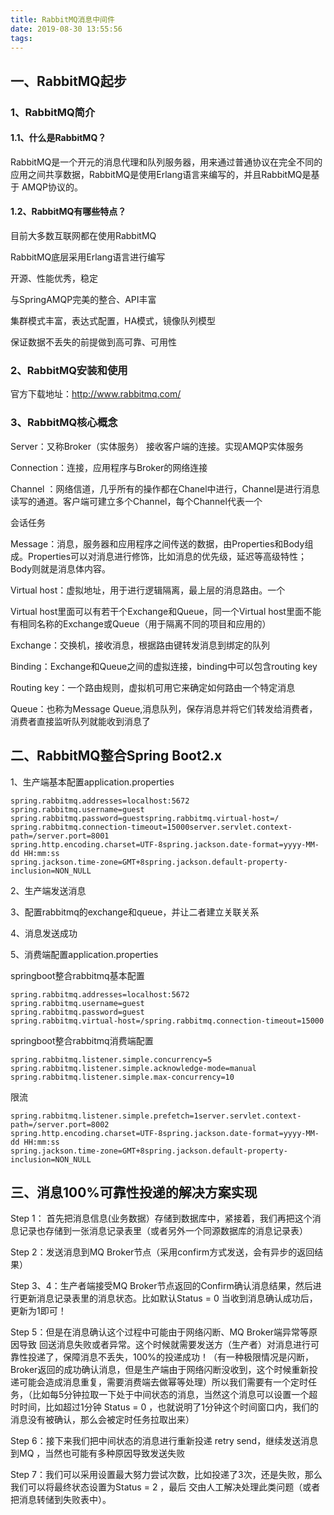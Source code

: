 ```yaml
---
title: RabbitMQ消息中间件
date: 2019-08-30 13:55:56
tags:
---
```


## 一、RabbitMQ起步

### 1、RabbitMQ简介

#### 1.1、什么是RabbitMQ？

RabbitMQ是一个开元的消息代理和队列服务器，用来通过普通协议在完全不同的应用之间共享数据，RabbitMQ是使用Erlang语言来编写的，并且RabbitMQ是基于 AMQP协议的。

#### 1.2、RabbitMQ有哪些特点？

目前大多数互联网都在使用RabbitMQ

RabbitMQ底层采用Erlang语言进行编写

开源、性能优秀，稳定

与SpringAMQP完美的整合、API丰富

集群模式丰富，表达式配置，HA模式，镜像队列模型

保证数据不丢失的前提做到高可靠、可用性

### 2、RabbitMQ安装和使用

官方下载地址：http://www.rabbitmq.com/

### 3、RabbitMQ核心概念
Server：又称Broker（实体服务） 接收客户端的连接。实现AMQP实体服务

Connection：连接，应用程序与Broker的网络连接

Channel ：网络信道，几乎所有的操作都在Chanel中进行，Channel是进行消息读写的通道。客户端可建立多个Channel，每个Channel代表一个

会话任务

Message：消息，服务器和应用程序之间传送的数据，由Properties和Body组成。Properties可以对消息进行修饰，比如消息的优先级，延迟等高级特性；Body则就是消息体内容。

Virtual host：虚拟地址，用于进行逻辑隔离，最上层的消息路由。一个

Virtual host里面可以有若干个Exchange和Queue，同一个Virtual host里面不能有相同名称的Exchange或Queue（用于隔离不同的项目和应用的）

Exchange：交换机，接收消息，根据路由键转发消息到绑定的队列

Binding：Exchange和Queue之间的虚拟连接，binding中可以包含routing key

Routing key：一个路由规则，虚拟机可用它来确定如何路由一个特定消息

Queue：也称为Message Queue,消息队列，保存消息并将它们转发给消费者，消费者直接监听队列就能收到消息了

## 二、RabbitMQ整合Spring Boot2.x

1、生产端基本配置application.properties

    spring.rabbitmq.addresses=localhost:5672
    spring.rabbitmq.username=guest
    spring.rabbitmq.password=guestspring.rabbitmq.virtual-host=/
    spring.rabbitmq.connection-timeout=15000server.servlet.context-path=/server.port=8001
    spring.http.encoding.charset=UTF-8spring.jackson.date-format=yyyy-MM-dd HH:mm:ss
    spring.jackson.time-zone=GMT+8spring.jackson.default-property-inclusion=NON_NULL
    
2、生产端发送消息

3、配置rabbitmq的exchange和queue，并让二者建立关联关系

4、消息发送成功

5、消费端配置application.properties

springboot整合rabbitmq基本配置
    
    spring.rabbitmq.addresses=localhost:5672
    spring.rabbitmq.username=guest
    spring.rabbitmq.password=guest
    spring.rabbitmq.virtual-host=/spring.rabbitmq.connection-timeout=15000
springboot整合rabbitmq消费端配置
    
    spring.rabbitmq.listener.simple.concurrency=5
    spring.rabbitmq.listener.simple.acknowledge-mode=manual
    spring.rabbitmq.listener.simple.max-concurrency=10
限流
   
    spring.rabbitmq.listener.simple.prefetch=1server.servlet.context-path=/server.port=8002
    spring.http.encoding.charset=UTF-8spring.jackson.date-format=yyyy-MM-dd HH:mm:ss
    spring.jackson.time-zone=GMT+8spring.jackson.default-property-inclusion=NON_NULL
## 三、消息100%可靠性投递的解决方案实现

Step 1： 首先把消息信息(业务数据）存储到数据库中，紧接着，我们再把这个消息记录也存储到一张消息记录表里（或者另外一个同源数据库的消息记录表）

Step 2：发送消息到MQ Broker节点（采用confirm方式发送，会有异步的返回结果）

Step 3、4：生产者端接受MQ Broker节点返回的Confirm确认消息结果，然后进行更新消息记录表里的消息状态。比如默认Status = 0 当收到消息确认成功后，更新为1即可！

Step 5：但是在消息确认这个过程中可能由于网络闪断、MQ Broker端异常等原因导致 回送消息失败或者异常。这个时候就需要发送方（生产者）对消息进行可靠性投递了，保障消息不丢失，100%的投递成功！（有一种极限情况是闪断，Broker返回的成功确认消息，但是生产端由于网络闪断没收到，这个时候重新投递可能会造成消息重复，需要消费端去做幂等处理）所以我们需要有一个定时任务，（比如每5分钟拉取一下处于中间状态的消息，当然这个消息可以设置一个超时时间，比如超过1分钟 Status = 0 ，也就说明了1分钟这个时间窗口内，我们的消息没有被确认，那么会被定时任务拉取出来）

Step 6：接下来我们把中间状态的消息进行重新投递 retry send，继续发送消息到MQ ，当然也可能有多种原因导致发送失败

Step 7：我们可以采用设置最大努力尝试次数，比如投递了3次，还是失败，那么我们可以将最终状态设置为Status = 2 ，最后 交由人工解决处理此类问题（或者把消息转储到失败表中）。